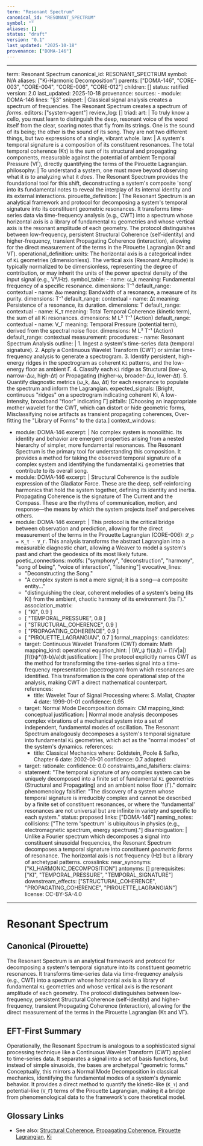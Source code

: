 ```yaml
---
term: "Resonant Spectrum"
canonical_id: "RESONANT_SPECTRUM"
symbol: ""
aliases: []
status: "draft"
version: "0.1"
last_updated: "2025-10-18"
provenance: ["DOMA-146"]
---
```


---
term: Resonant Spectrum
canonical_id: RESONANT_SPECTRUM
symbol: N/A
aliases: ["Ki-Harmonic Decomposition"]
parents: ["DOMA-146", "CORE-003", "CORE-004", "CORE-006", "CORE-012"]
children: []
status: ratified
version: 2.0
last_updated: 2025-10-18
provenance:
  sources:
    - module: DOMA-146
      lines: "§3"
      snippet: |
        Classical signal analysis creates a spectrum of frequencies. The Resonant Spectrum creates a spectrum of *forms*.
  editors: ["system-agent"]
  review_log: []
triad:
  art: |
    To truly know a cello, you must learn to distinguish the deep, resonant voice of the wood itself from the clear, soaring notes that fly from its strings. One is the sound of its being; the other is the sound of its song. They are not two different things, but two expressions of a single, vibrant whole.
  law: |
    A system's temporal signature is a composition of its constituent resonances. The total temporal coherence (Kτ) is the sum of its structural and propagating components, measurable against the potential of ambient Temporal Pressure (VΓ), directly quantifying the terms of the Pirouette Lagrangian.
  philosophy: |
    To understand a system, one must move beyond observing what it *is* to analyzing what it *does*. The Resonant Spectrum provides the foundational tool for this shift, deconstructing a system's composite 'song' into its fundamental notes to reveal the interplay of its internal identity and its external interactions.
pirouette_definition: |
  The Resonant Spectrum is an analytical framework and protocol for decomposing a system's temporal signature into its constituent geometric resonances. It transforms time-series data via time-frequency analysis (e.g., CWT) into a spectrum whose horizontal axis is a library of fundamental `Ki` geometries and whose vertical axis is the resonant amplitude of each geometry. The protocol distinguishes between low-frequency, persistent Structural Coherence (self-identity) and higher-frequency, transient Propagating Coherence (interaction), allowing for the direct measurement of the terms in the Pirouette Lagrangian (Kτ and VΓ).
operational_definition:
  units: The horizontal axis is a categorical index of `Ki` geometries (dimensionless). The vertical axis (Resonant Amplitude) is typically normalized to be dimensionless, representing the degree of contribution, or may inherit the units of the power spectral density of the input signal (e.g., V²/Hz).
  symbol_table:
    - name: ω_k
      meaning: Fundamental frequency of a specific resonance.
      dimensions: T⁻¹
      default_range: contextual
    - name: Δω
      meaning: Bandwidth of a resonance, a measure of its purity.
      dimensions: T⁻¹
      default_range: contextual
    - name: Δt
      meaning: Persistence of a resonance, its duration.
      dimensions: T
      default_range: contextual
    - name: K_τ
      meaning: Total Temporal Coherence (kinetic term), the sum of all Ki resonances.
      dimensions: M L² T⁻¹ (Action)
      default_range: contextual
    - name: V_Γ
      meaning: Temporal Pressure (potential term), derived from the spectral noise floor.
      dimensions: M L² T⁻¹ (Action)
      default_range: contextual
  measurement:
    procedures:
      - name: Resonant Spectrum Analysis
        outline: |
          1. Ingest a system's time-series data (temporal signature).
          2. Apply a Continuous Wavelet Transform (CWT) or similar time-frequency analysis to generate a spectrogram.
          3. Identify persistent, high-energy ridges in the spectrogram as coherent `Ki` patterns, and the low-energy floor as ambient Γ.
          4. Classify each `Ki` ridge as Structural (low-ω, narrow-Δω, high-Δt) or Propagating (higher-ω, broader-Δω, lower-Δt).
          5. Quantify diagnostic metrics (ω_k, Δω, Δt) for each resonance to populate the spectrum and inform the Lagrangian.
        expected_signals: [Bright, continuous "ridges" on a spectrogram indicating coherent Ki, A low-intensity, broadband "floor" indicating Γ]
        pitfalls: [Choosing an inappropriate mother wavelet for the CWT, which can distort or hide geometric forms, Misclassifying noise artifacts as transient propagating coherences, Over-fitting the "Library of Forms" to the data.]
context_windows:
  - module: DOMA-146
    excerpt: |
      No complex system is monolithic. Its identity and behavior are emergent properties arising from a nested hierarchy of simpler, more fundamental resonances. The Resonant Spectrum is the primary tool for understanding this composition. It provides a method for taking the observed temporal signature of a complex system and identifying the fundamental `Ki` geometries that contribute to its overall song.
  - module: DOMA-146
    excerpt: |
      Structural Coherence is the audible expression of the Gladiator Force. These are the deep, self-reinforcing harmonics that hold the system together, defining its identity and inertia. Propagating Coherence is the signature of The Current and the Compass. These are the rhythms of communication, motion, and response—the means by which the system projects itself and perceives others.
  - module: DOMA-146
    excerpt: |
      This protocol is the critical bridge between observation and prediction, allowing for the direct measurement of the terms in the Pirouette Lagrangian (CORE-006): `𝓛_p = K_τ - V_Γ`. This analysis transforms the abstract Lagrangian into a measurable diagnostic chart, allowing a Weaver to model a system's past and chart the geodesics of its most likely future.
poetic_connections:
  motifs: ["symphony", "deconstruction", "harmony", "song of being", "voice of interaction", "listening"]
  evocative_lines:
    - "Deconstructing the Song."
    - "A complex system is not a mere signal; it is a song—a composite entity..."
    - "distinguishing the clear, coherent melodies of a system's being (its Ki) from the ambient, chaotic harmony of its environment (its Γ)."
  association_matrix:
    - [ "KI", 0.9 ]
    - [ "TEMPORAL_PRESSURE", 0.8 ]
    - [ "STRUCTURAL_COHERENCE", 0.9 ]
    - [ "PROPAGATING_COHERENCE", 0.9 ]
    - [ "PIROUETTE_LAGRANGIAN", 0.7 ]
formal_mappings:
  candidates:
    - target: Continuous Wavelet Transform (CWT)
      domain: Math
      mapping_kind: operational
      equation_hint: |
        (W_ψ f)(a,b) = (1/√|a|) ∫f(t)ψ*((t-b)/a)dt
      justification: |
        The protocol explicitly names CWT as the method for transforming the time-series signal into a time-frequency representation (spectrogram) from which resonances are identified. This transformation is the core operational step of the analysis, making CWT a direct mathematical counterpart.
      references:
        - title: Wavelet Tour of Signal Processing
          where: S. Mallat, Chapter 4
          date: 1999-01-01
      confidence: 0.95
    - target: Normal Mode Decomposition
      domain: CM
      mapping_kind: conceptual
      justification: |
        Normal mode analysis decomposes complex vibrations of a mechanical system into a set of independent, fundamental modes of oscillation. The Resonant Spectrum analogously decomposes a system's temporal signature into fundamental `Ki` geometries, which act as the "normal modes" of the system's dynamics.
      references:
        - title: Classical Mechanics
          where: Goldstein, Poole & Safko, Chapter 6
          date: 2002-01-01
      confidence: 0.7
  adopted:
    - target:
      rationale:
      confidence: 0.0
constraints_and_falsifiers:
  claims:
    - statement: "The temporal signature of any complex system can be uniquely decomposed into a finite set of fundamental `Ki` geometries (Structural and Propagating) and an ambient noise floor (Γ)."
      domain: phenomenology
      falsifier: "The discovery of a system whose temporal signature is irreducibly complex and cannot be described by a finite set of constituent resonances, or where the 'fundamental' resonances are not universal but are infinite in variety and specific to each system."
      status: proposed
      links: ["DOMA-146"]
naming_notes:
  collisions: ["The term 'spectrum' is ubiquitous in physics (e.g., electromagnetic spectrum, energy spectrum)."]
  disambiguation: |
    Unlike a Fourier spectrum which decomposes a signal into constituent sinusoidal frequencies, the Resonant Spectrum decomposes a temporal signature into constituent *geometric forms* of resonance. The horizontal axis is not frequency (Hz) but a library of archetypal patterns.
crosslinks:
  near_synonyms: ["KI_HARMONIC_DECOMPOSITION"]
  antonyms: []
  prerequisites: ["KI", "TEMPORAL_PRESSURE", "TEMPORAL_SIGNATURE"]
  downstream_effects: ["STRUCTURAL_COHERENCE", "PROPAGATING_COHERENCE", "PIROUETTE_LAGRANGIAN"]
license: CC-BY-SA-4.0
---

# Resonant Spectrum

## Canonical (Pirouette)
The Resonant Spectrum is an analytical framework and protocol for decomposing a system's temporal signature into its constituent geometric resonances. It transforms time-series data via time-frequency analysis (e.g., CWT) into a spectrum whose horizontal axis is a library of fundamental `Ki` geometries and whose vertical axis is the resonant amplitude of each geometry. The protocol distinguishes between low-frequency, persistent Structural Coherence (self-identity) and higher-frequency, transient Propagating Coherence (interaction), allowing for the direct measurement of the terms in the Pirouette Lagrangian (Kτ and VΓ).

## EFT-First Summary
Operationally, the Resonant Spectrum is analogous to a sophisticated signal processing technique like a Continuous Wavelet Transform (CWT) applied to time-series data. It separates a signal into a set of basis functions, but instead of simple sinusoids, the bases are archetypal "geometric forms." Conceptually, this mirrors a Normal Mode Decomposition in classical mechanics, identifying the fundamental modes of a system's dynamic behavior. It provides a direct method to quantify the kinetic-like (`K_τ`) and potential-like (`V_Γ`) terms of the Pirouette Lagrangian, making it a bridge from phenomenological data to the framework's core theoretical model.

## Glossary Links
- See also: [Structural Coherence](./structural_coherence.md), [Propagating Coherence](./propagating_coherence.md), [Pirouette Lagrangian](./pirouette_lagrangian.md), [Ki](./ki.md)